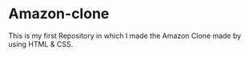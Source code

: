 # Amazon-clone
This is my first Repository in which I made the Amazon Clone made by using HTML &amp; CSS.
